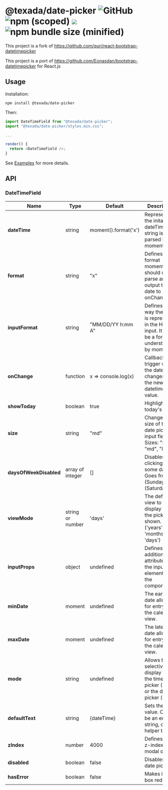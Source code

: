 # @texada/date-picker ![GitHub](https://img.shields.io/github/license/mashape/apistatus.svg?style=flat-square) ![npm (scoped)](https://img.shields.io/npm/v/@texada/date-picker.svg?style=flat-square) ![](https://img.shields.io/badge/react-%3E%3D%2016.1.0-brightgreen.svg?style=flat-square) ![npm bundle size (minified)](https://img.shields.io/bundlephobia/min/@texada/date-picker.svg?style=flat-square)

This project is a fork of https://github.com/quri/react-bootstrap-datetimepicker

This project is a port of https://github.com/Eonasdan/bootstrap-datetimepicker for React.js

## Usage

Installation:
```
npm install @texada/date-picker
```

Then:
```javascript
import DateTimeField from "@texada/date-picker";
import "@texada/date-picker/styles.min.css";

...

render() {
  return <DateTimeField />;
}
```
See [Examples](https://github.com/Texada/react-bootstrap-datetimepicker/tree/portal/examples) for more details.

## API

### DateTimeField

| Name         | Type    | Default | Description |
| ------------ | ------- | ------- | ----------- |
| **dateTime** | string  | moment().format('x') | Represents the inital dateTime, this string is then parsed by moment.js |
| **format**   | string  | "x"     | Defines the format moment.js should use to parse and output the date to onChange |
| **inputFormat** | string | "MM/DD/YY h:mm A" | Defines the way the date is represented in the HTML input. It must be a format understanable by moment.js |
| **onChange** | function | x => console.log(x) | Callback trigger when the date changes. `x` is the new datetime value. |
| **showToday** | boolean | true | Highlights today's date |
| **size** | string | "md" | Changes the size of the date picker input field. Sizes: "sm", "md", "lg" |
| **daysOfWeekDisabled** | array of integer | [] | Disables clicking on some days. Goes from 0 (Sunday) to 6 (Saturday). |
| **viewMode** | string or number | 'days' | The default view to display when the picker is shown. ('years', 'months', 'days') |
| **inputProps** | object | undefined | Defines additional attributes for the input element of the component. |
| **minDate** | moment | undefined | The earliest date allowed for entry in the calendar view. |
| **maxDate** | moment | undefined | The latest date allowed for entry in the calendar view. |
| **mode** | string | undefined | Allows to selectively display only the time picker ('time') or the date picker ('date') |
| **defaultText** | string | {dateTime} | Sets the initial value. Could be an empty string, or helper text. |
| **zIndex** | number | 4000 | Defines the z-index of the modal overlay |
| **disabled** | boolean | false | Disables the date picker |
| **hasError** | boolean | false | Makes input box red |
